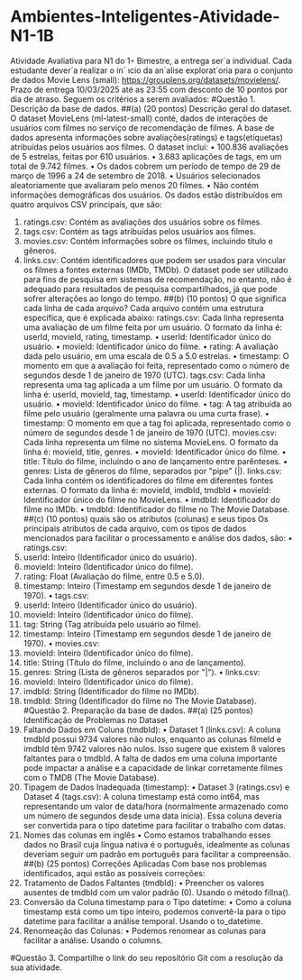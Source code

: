 # Ambientes-Inteligentes-Atividade-N1-1B
Atividade Avaliativa para N1 do 1◦ Bimestre, a entrega ser´a individual. Cada estudante  dever´a realizar o in´ ıcio da an´alise explorat´oria para o conjunto de dados Movie Lens (small):  https://grouplens.org/datasets/movielens/.
Prazo de entrega 10/03/2025 até as 23:55 com desconto de 10 pontos por dia de atraso. Seguem os critérios a serem avaliados:
#Questão 1. Descrição da base de dados. 
##(a) (20 pontos) Descrição geral do dataset. 
O dataset MovieLens (ml-latest-small) conté, dados de interações de usuários com filmes no serviço de recomendação de filmes. A base de dados apresenta informações sobre avaliações(ratings) e tags(etiquetas) atribuídas pelos usuários aos filmes. O dataset inclui:
•	100.836 avaliações de 5 estrelas, feitas por 610 usuários.
•	3.683 aplicações de tags, em um total de 9.742 filmes.
•	Os dados cobrem um período de tempo de 29 de março de 1996 a 24 de setembro de 2018.
•	Usuários selecionados aleatoriamente que avaliaram pelo menos 20 filmes.
•	Não contém informações demográficas dos usuários.
Os dados estão distribuídos em quatro arquivos CSV principais, que são:
1.	ratings.csv: Contém as avaliações dos usuários sobre os filmes.
2.	tags.csv: Contém as tags atribuídas pelos usuários aos filmes.
3.	movies.csv: Contém informações sobre os filmes, incluindo título e gêneros.
4.	links.csv: Contém identificadores que podem ser usados para vincular os filmes a fontes externas (IMDb, TMDb).
O dataset pode ser utilizado para fins de pesquisa em sistemas de recomendação, no entanto, não é adequado para resultados de pesquisa compartilhados, já que pode sofrer alterações ao longo do tempo.
##(b) (10 pontos) O que significa cada linha de cada arquivo? 
Cada arquivo contém uma estrutura específica, que é explicada abaixo:
ratings.csv: Cada linha representa uma avaliação de um filme feita por um usuário. O formato da linha é: userId, movieId, rating, timestamp.
•	userId: Identificador único do usuário.
•	movieId: Identificador único do filme.
•	rating: A avaliação dada pelo usuário, em uma escala de 0.5 a 5.0 estrelas.
•	timestamp: O momento em que a avaliação foi feita, representado como o número de segundos desde 1 de janeiro de 1970 (UTC).
tags.csv: Cada linha representa uma tag aplicada a um filme por um usuário. O formato da linha é: userId, movieId, tag, timestamp.
•	userId: Identificador único do usuário.
•	movieId: Identificador único do filme.
•	tag: A tag atribuída ao filme pelo usuário (geralmente uma palavra ou uma curta frase).
•	timestamp: O momento em que a tag foi aplicada, representado como o número de segundos desde 1 de janeiro de 1970 (UTC).
movies.csv: Cada linha representa um filme no sistema MovieLens. O formato da linha é: movieId, title, genres.
•	movieId: Identificador único do filme.
•	title: Título do filme, incluindo o ano de lançamento entre parênteses.
•	genres: Lista de gêneros do filme, separados por "pipe" (|).
links.csv: Cada linha contém os identificadores do filme em diferentes fontes externas. O formato da linha é: movieId, imdbId, tmdbId
•	movieId: Identificador único do filme no MovieLens.
•	imdbId: Identificador do filme no IMDb.
•	tmdbId: Identificador do filme no The Movie Database.
##(c) (10 pontos) quais são os atributos (colunas) e seus tipos
Os principais atributos de cada arquivo, com os tipos de dados mencionados para facilitar o processamento e análise dos dados, são:
•	ratings.csv:
1.	userId: Inteiro (Identificador único do usuário).
2.	movieId: Inteiro (Identificador único do filme).
3.	rating: Float (Avaliação do filme, entre 0.5 e 5.0).
4.	timestamp: Inteiro (Timestamp em segundos desde 1 de janeiro de 1970).
•	tags.csv:
1.	userId: Inteiro (Identificador único do usuário).
2.	movieId: Inteiro (Identificador único do filme).
3.	tag: String (Tag atribuída pelo usuário ao filme).
4.	timestamp: Inteiro (Timestamp em segundos desde 1 de janeiro de 1970).
•	movies.csv:
1.	movieId: Inteiro (Identificador único do filme).
2.	title: String (Título do filme, incluindo o ano de lançamento).
3.	genres: String (Lista de gêneros separados por "|").
•	links.csv:
1.	movieId: Inteiro (Identificador único do filme).
2.	imdbId: String (Identificador do filme no IMDb).
3.	tmdbId: String (Identificador do filme no The Movie Database).
#Questão 2. Preparação da base de dados. 
##(a)	(25 pontos) Identificação de Problemas no Dataset
1. Faltando Dados em Coluna (tmdbId):
•	Dataset 1 (links.csv): A coluna tmdbId possui 9734 valores não nulos, enquanto as colunas filmeId e imdbId têm 9742 valores não nulos. Isso sugere que existem 8 valores faltantes para o tmdbId. A falta de dados em uma coluna importante pode impactar a análise e a capacidade de linkar corretamente filmes com o TMDB (The Movie Database).
2. Tipagem de Dados Inadequada (timestamp):
•	Dataset 3 (ratings.csv) e Dataset 4 (tags.csv): A coluna timestamp está como int64, mas representando um valor de data/hora (normalmente armazenado como um número de segundos desde uma data inicia). Essa coluna deveria ser convertida para o tipo datetime para facilitar o trabalho com datas.
3. Nomes das colunas em inglês
•	Como estamos trabalhando esses dados no Brasil cuja língua nativa é o português, idealmente as colunas deveriam seguir um padrão em português para facilitar a compreensão.
##(b) (25 pontos) Correções Aplicadas
Com base nos problemas identificados, aqui estão as possíveis correções:
1. Tratamento de Dados Faltantes (tmdbId):
•	Preencher os valores ausentes de tmdbId com um valor padrão (0). Usando o método fillna().
2. Conversão da Coluna timestamp para o Tipo datetime:
•	Como a coluna timestamp está como um tipo inteiro, podemos convertê-la para o tipo datetime para facilitar a análise temporal. Usando o to_datetime.
3. Renomeação das Colunas:
•	Podemos renomear as colunas para facilitar a análise. Usando o columns.

#Questão 3. Compartilhe o link do seu repositório Git com a resolução da sua atividade.


